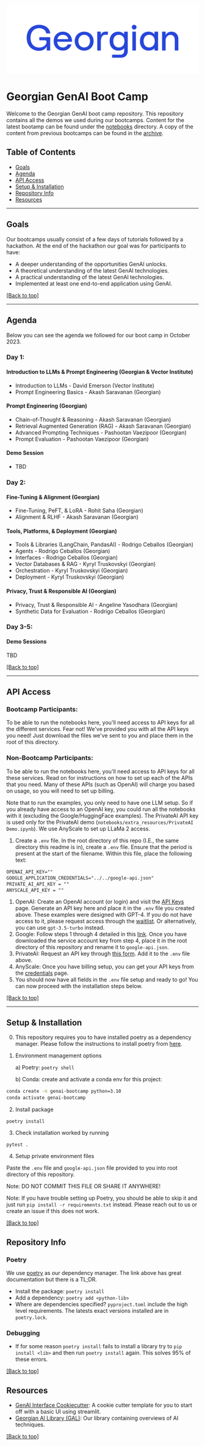 ![Georgian](assets/georgian-logo.png)

# Georgian GenAI Boot Camp

Welcome to the Georgian GenAI boot camp repository. This repository contains all the demos we used during our bootcamps. Content for the latest bootamp can be found under the [notebooks](https://github.com/georgian-io/genai-bootcamp/tree/main/notebooks) directory. A copy of the content from previous bootcamps can be found in the [archive](https://github.com/georgian-io/genai-bootcamp/tree/main/archive).

## Table of Contents

* [Goals](#goals)
* [Agenda](#agenda)
* [API Access](#api-access)
* [Setup & Installation](#setup--installation)
* [Repository Info](#repository-info)
* [Resources](#resources)

---
## Goals
Our bootcamps usually consist of a few days of tutorials followed by a hackathon. At the end of the hackathon our goal was for participants to have:
- A deeper understanding of the opportunities GenAI unlocks.
- A theoretical understanding of the latest GenAI technologies.
- A practical understanding of the latest GenAI technologies.
- Implemented at least one end-to-end application using GenAI.

[[Back to top]](#)

---
## Agenda

Below you can see the agenda we followed for our boot camp in October 2023. 

### Day 1: 

#### Introduction to LLMs & Prompt Engineering (Georgian & Vector Institute)
* Introduction to LLMs - David Emerson (Vector Institute)
* Prompt Engineering Basics - Akash Saravanan (Georgian)

#### Prompt Engineering (Georgian)
* Chain-of-Thought & Reasoning - Akash Saravanan (Georgian)
* Retrieval Augmented Generation (RAG) - Akash Saravanan (Georgian)
* Advanced Prompting Techniques - Pashootan Vaezipoor (Georgian)
* Prompt Evaluation - Pashootan Vaezipoor (Georgian)

#### Demo Session 
* TBD

### Day 2:
#### Fine-Tuning & Alignment (Georgian)
* Fine-Tuning, PeFT, & LoRA - Rohit Saha (Georgian)
* Alignment & RLHF - Akash Saravanan (Georgian)

#### Tools, Platforms, & Deployment (Georgian)
* Tools & Libraries (LangChain, PandasAI) - Rodrigo Ceballos (Georgian)
* Agents - Rodrigo Ceballos (Georgian)
* Interfaces - Rodrigo Ceballos (Georgian)
* Vector Databases & RAG - Kyryl Truskovskyi (Georgian)
* Orchestration - Kyryl Truskovskyi (Georgian)
* Deployment - Kyryl Truskovskyi (Georgian)

#### Privacy, Trust & Responsible AI (Georgian)
* Privacy, Trust & Responsible AI - Angeline Yasodhara (Georgian)
* Synthetic Data for Evaluation - Rodrigo Ceballos (Georgian)

### Day 3-5:

#### Demo Sessions
TBD

[[Back to top]](#)

---
## API Access

### Bootcamp Participants:

To be able to run the notebooks here, you'll need access to API keys for all the different services. Fear not! We've provided you with all the API keys you need! Just download the files we've sent to you and place them in the root of this directory.

### Non-Bootcamp Participants:

To be able to run the notebooks here, you'll need access to API keys for all these services. Read on for instructions on how to set up each of the APIs that you need. Many of these APIs (such as OpenAI) will charge you based on usage, so you will need to set up billing.

Note that to run the examples, you only need to have one LLM setup. So if you already have access to an OpenAI key, you could run all the notebooks with it (excluding the Google/HuggingFace examples). The PrivateAI API key is used only for the PrivateAI demo (`notebooks/extra_resources/PrivateAI Demo.ipynb`). We use AnyScale to set up LLaMa 2 access. 

1. Create a `.env` file. In the root directory of this repo (I.E., the same directory this readme is in), create a `.env` file. Ensure that the period is present at the start of the filename. Within this file, place the following text:
```
OPENAI_API_KEY=""
GOOGLE_APPLICATION_CREDENTIALS="../../google-api.json"
PRIVATE_AI_API_KEY = ""
ANYSCALE_API_KEY = ""
```

1. OpenAI: Create an OpenAI account (or login) and visit the [API Keys](https://platform.openai.com/account/api-keys) page. Generate an API key here and place it in the `.env` file you created above. These examples were designed with GPT-4. If you do not have access to it, please request access through the [waitlist](https://openai.com/waitlist/gpt-4-api). Or alternatively, you can use `gpt-3.5-turbo` instead.
2. Google: Follow steps 1 through 4 detailed in this [link](https://cloud.google.com/vertex-ai/docs/start/client-libraries). Once you have downloaded the service account key from step 4, place it in the root directory of this repository and rename it to `google-api.json`. 
3. PrivateAI: Request an API key through [this form](https://www.private-ai.com/api-key/). Add it to the `.env` file above.
4. AnyScale: Once you have billing setup, you can get your API keys from the [credentials](https://app.endpoints.anyscale.com/credentials) page.
5. You should now have all fields in the `.env` file setup and ready to go! You can now proceed with the installation steps below.

[[Back to top]](#)

---
## Setup & Installation

0. This repository requires you to have installed poetry as a dependency manager. Please follow the instructions to install poetry from [here](https://python-poetry.org/docs/#installation). 

1. Environment management options
   
    a)  Poetry: ```poetry shell```
    
    b) Conda: create and activate a conda env for this project:
```bash
conda create -n genai-bootcamp python=3.10
conda activate genai-bootcamp
```

2. Install package
```
poetry install
```

3. Check installation worked by running 
```
pytest .
```

4. Setup private environment files

Paste the `.env` file and `google-api.json` file provided to you into root directory of this repository.

Note: DO NOT COMMIT THIS FILE OR SHARE IT ANYWHERE!

Note: If you have trouble setting up Poetry, you should be able to skip it and just run `pip install -r requirements.txt` instead. Please reach out to us or create an issue if this does not work.

[[Back to top]](#)

## Repository Info
### Poetry
We use [poetry](https://python-poetry.org/) as our dependency manager.
The link above has great documentation but there is a TL;DR.

- Install the package: `poetry install`
- Add a dependency: `poetry add <python-lib>`
- Where are dependencies specified? `pyproject.toml` include the high level requirements. The latests exact versions installed are in `poetry.lock`.

### Debugging
- If for some reason `poetry install` fails to install a library try to `pip install <lib>` and then run `poetry install` again. This solves 95% of these errors.

[[Back to top]](#)

## Resources

* [GenAI Interface Cookiecutter](https://github.com/rodrigo-georgian/genai-interface-cookiecutter): A cookie cutter template for you to start off with a basic UI using streamlit.
* [Georgian AI Library (GAL)](https://github.com/georgian-io/GAL): Our library containing overviews of AI techniques.

[[Back to top]](#)